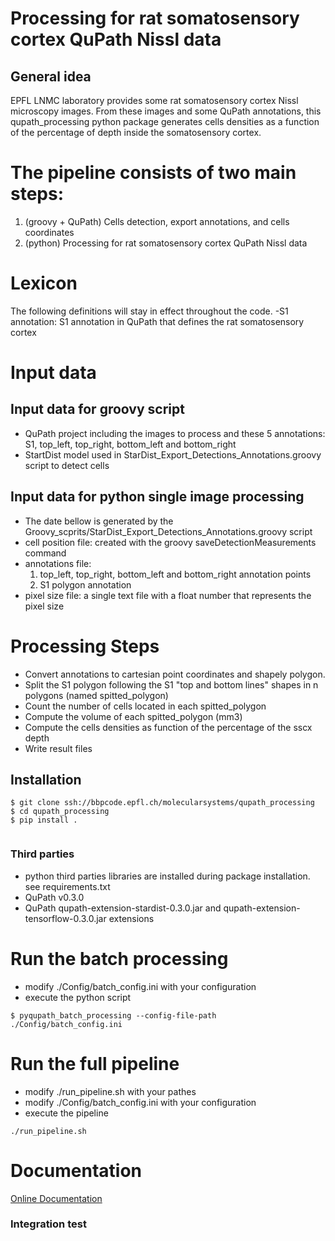 # Processing for rat somatosensory cortex QuPath Nissl data 

## General idea
EPFL LNMC laboratory provides some rat somatosensory cortex Nissl microscopy images.
From these images and some QuPath annotations, this qupath_processing python package generates
 cells densities as a function of the percentage of depth inside the somatosensory cortex.


# The pipeline consists of two main steps:
1. (groovy + QuPath) Cells detection, export annotations, and cells coordinates
2. (python) Processing for rat somatosensory cortex QuPath Nissl data
 
# Lexicon
The following definitions will stay in effect throughout the code.
-S1 annotation: S1 annotation in QuPath that defines the rat somatosensory cortex

#  Input data
## Input data for groovy script
- QuPath project including the images to process and these 5 annotations: S1, top_left, top_right, bottom_left and bottom_right 
- StartDist model used in StarDist_Export_Detections_Annotations.groovy script to detect cells
## Input data for python single image processing
- The date bellow is generated by the Groovy_scprits/StarDist_Export_Detections_Annotations.groovy script
- cell position file:  created with the groovy saveDetectionMeasurements command
- annotations file:
    1. top_left, top_right, bottom_left and bottom_right annotation points
    2. S1 polygon annotation
- pixel size file:  a single text file with a float number that represents the pixel size

# Processing Steps
- Convert annotations to cartesian point coordinates and shapely polygon.
- Split the S1 polygon following the S1 "top and bottom lines" shapes in n polygons (named spitted_polygon)
- Count the number of cells located in each spitted_polygon
- Compute the volume of each spitted_polygon (mm3)
- Compute the cells densities as function of the percentage of the sscx depth
- Write result files

## Installation

```shell
$ git clone ssh://bbpcode.epfl.ch/molecularsystems/qupath_processing
$ cd qupath_processing
$ pip install .


```
### Third parties 
- python third parties libraries are installed during package installation.
see requirements.txt
- QuPath v0.3.0
- QuPath qupath-extension-stardist-0.3.0.jar and qupath-extension-tensorflow-0.3.0.jar extensions

# Run the batch processing
- modify ./Config/batch_config.ini with your configuration
- execute the python script
```shell
$ pyqupath_batch_processing --config-file-path ./Config/batch_config.ini 
```

# Run the full pipeline
- modify ./run_pipeline.sh with your pathes
- modify ./Config/batch_config.ini with your configuration
- execute the pipeline
```shell
./run_pipeline.sh
```

# Documentation
[Online Documentation]()

### Integration test
